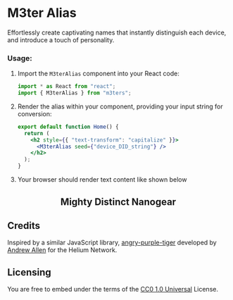# M3ter Alias

Effortlessly create captivating names that instantly distinguish each device, and introduce a touch of personality.

### Usage:

1. Import the `M3terAlias` component into your React code:

   ```javascript
   import * as React from "react";
   import { M3terAlias } from "m3ters";
   ```

2. Render the alias within your component, providing your input string for conversion:

   ```jsx
   export default function Home() {
     return (
       <h2 style={{ "text-transform": "capitalize" }}>
         <M3terAlias seed={"device_DID_string"} />
       </h2>
     );
   }
   ```

3. Your browser should render text content like shown below
<h2><p align="center">Mighty Distinct Nanogear</p></h2>

## Credits

Inspired by a similar JavaScript library, [angry-purple-tiger](https://github.com/helium/angry-purple-tiger) developed by [Andrew Allen](https://twitter.com/allenan_) for the Helium Network.

## Licensing

You are free to embed under the terms of the [CC0 1.0 Universal](./LICENSE) License.

